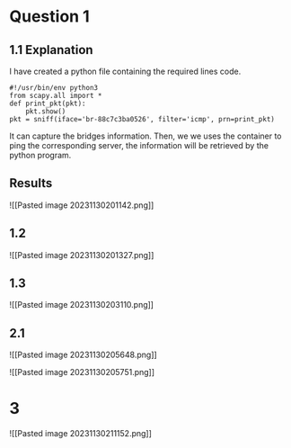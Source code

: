 # Question 1 
## 1.1 Explanation
I have created a python file containing the required lines code. 
```
#!/usr/bin/env python3
from scapy.all import *
def print_pkt(pkt):
    pkt.show()
pkt = sniff(iface='br-88c7c3ba0526', filter='icmp', prn=print_pkt)

```
It can capture the bridges information. Then, we we uses the container to ping the corresponding server, the information will be retrieved by the python program. 
## Results
![[Pasted image 20231130201142.png]]
## 1.2 
![[Pasted image 20231130201327.png]]
## 1.3 
![[Pasted image 20231130203110.png]]

## 2.1 
![[Pasted image 20231130205648.png]]

![[Pasted image 20231130205751.png]]
# 3
![[Pasted image 20231130211152.png]]
